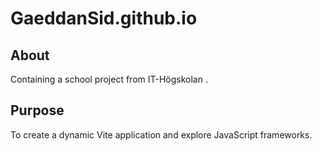 # GaeddanSid.github.io

## About
Containing a school project from IT-Högskolan .

## Purpose
To create a dynamic Vite application and explore JavaScript frameworks.
